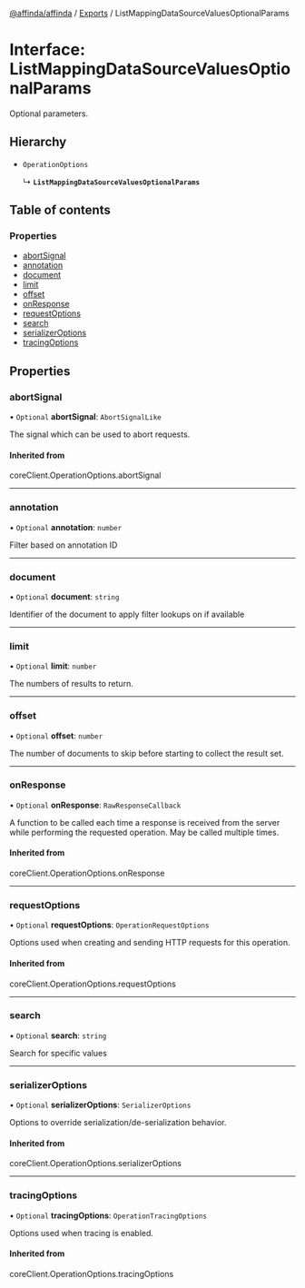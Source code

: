 [@affinda/affinda](../README.md) / [Exports](../modules.md) / ListMappingDataSourceValuesOptionalParams

# Interface: ListMappingDataSourceValuesOptionalParams

Optional parameters.

## Hierarchy

- `OperationOptions`

  ↳ **`ListMappingDataSourceValuesOptionalParams`**

## Table of contents

### Properties

- [abortSignal](ListMappingDataSourceValuesOptionalParams.md#abortsignal)
- [annotation](ListMappingDataSourceValuesOptionalParams.md#annotation)
- [document](ListMappingDataSourceValuesOptionalParams.md#document)
- [limit](ListMappingDataSourceValuesOptionalParams.md#limit)
- [offset](ListMappingDataSourceValuesOptionalParams.md#offset)
- [onResponse](ListMappingDataSourceValuesOptionalParams.md#onresponse)
- [requestOptions](ListMappingDataSourceValuesOptionalParams.md#requestoptions)
- [search](ListMappingDataSourceValuesOptionalParams.md#search)
- [serializerOptions](ListMappingDataSourceValuesOptionalParams.md#serializeroptions)
- [tracingOptions](ListMappingDataSourceValuesOptionalParams.md#tracingoptions)

## Properties

### abortSignal

• `Optional` **abortSignal**: `AbortSignalLike`

The signal which can be used to abort requests.

#### Inherited from

coreClient.OperationOptions.abortSignal

___

### annotation

• `Optional` **annotation**: `number`

Filter based on annotation ID

___

### document

• `Optional` **document**: `string`

Identifier of the document to apply filter lookups on if available

___

### limit

• `Optional` **limit**: `number`

The numbers of results to return.

___

### offset

• `Optional` **offset**: `number`

The number of documents to skip before starting to collect the result set.

___

### onResponse

• `Optional` **onResponse**: `RawResponseCallback`

A function to be called each time a response is received from the server
while performing the requested operation.
May be called multiple times.

#### Inherited from

coreClient.OperationOptions.onResponse

___

### requestOptions

• `Optional` **requestOptions**: `OperationRequestOptions`

Options used when creating and sending HTTP requests for this operation.

#### Inherited from

coreClient.OperationOptions.requestOptions

___

### search

• `Optional` **search**: `string`

Search for specific values

___

### serializerOptions

• `Optional` **serializerOptions**: `SerializerOptions`

Options to override serialization/de-serialization behavior.

#### Inherited from

coreClient.OperationOptions.serializerOptions

___

### tracingOptions

• `Optional` **tracingOptions**: `OperationTracingOptions`

Options used when tracing is enabled.

#### Inherited from

coreClient.OperationOptions.tracingOptions
